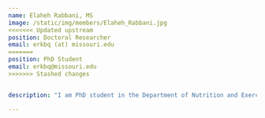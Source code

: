 ```yaml
---
name: Elaheh Rabbani, MS
image: /static/img/members/Elaheh_Rabbani.jpg
<<<<<<< Updated upstream
position: Doctoral Researcher
email: erkbq (at) missouri.edu
=======
position: PhD Student
email: erkbq@missouri.edu
>>>>>>> Stashed changes


description: "I am PhD student in the Department of Nutrition and Exercise Physiology, University of Missouri-Columbia. In my master’s research I studied how reducing inflammation and oxidative stress by nutrition interventions can prevent cardiometabolic diseases in hypothyroid patients. During this time, I also got interested in the disruption of gut microflora in autoimmune diseases and how dietary interventions can impact the gut microbiome and improve chronic diseases. Personally, I believe everybody should find their favorite sport to live an active lifestyle. For me it is ballet, and I am going to make a difference in dancers' nutrition."

---
```

